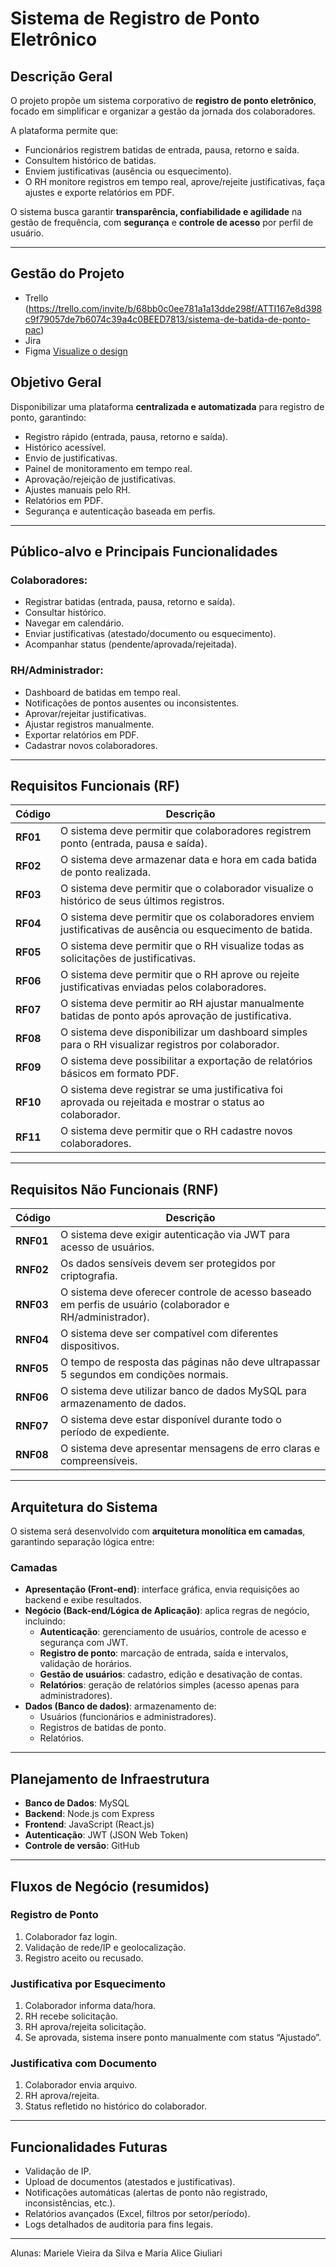 # Sistema de Registro de Ponto Eletrônico  

## Descrição Geral  
O projeto propõe um sistema corporativo de **registro de ponto eletrônico**, focado em simplificar e organizar a gestão da jornada dos colaboradores.  

A plataforma permite que:  
- Funcionários registrem batidas de entrada, pausa, retorno e saída.  
- Consultem histórico de batidas.  
- Enviem justificativas (ausência ou esquecimento).  
- O RH monitore registros em tempo real, aprove/rejeite justificativas, faça ajustes e exporte relatórios em PDF.  

O sistema busca garantir **transparência, confiabilidade e agilidade** na gestão de frequência, com **segurança** e **controle de acesso** por perfil de usuário.  

---
## Gestão do Projeto
- Trello (https://trello.com/invite/b/68bb0c0ee781a1a13dde298f/ATTI167e8d398c9f79057de7b6074c39a4c0BEED7813/sistema-de-batida-de-ponto-pac)
- Jira
- Figma [Visualize o design](https://www.figma.com/design/sXEnL56V3endmL5zdTqlTx/Consulth-Gerencimento-de-Ponto?node-id=0-1&m=dev&t=shpo0fjc9OVQwWEU-1)


## Objetivo Geral  
Disponibilizar uma plataforma **centralizada e automatizada** para registro de ponto, garantindo:  

- Registro rápido (entrada, pausa, retorno e saída).  
- Histórico acessível.  
- Envio de justificativas.  
- Painel de monitoramento em tempo real.  
- Aprovação/rejeição de justificativas.  
- Ajustes manuais pelo RH.  
- Relatórios em PDF.  
- Segurança e autenticação baseada em perfis.  

---

## Público-alvo e Principais Funcionalidades  

### Colaboradores:  
- Registrar batidas (entrada, pausa, retorno e saída).  
- Consultar histórico.  
- Navegar em calendário.  
- Enviar justificativas (atestado/documento ou esquecimento).  
- Acompanhar status (pendente/aprovada/rejeitada).  

### RH/Administrador:  
- Dashboard de batidas em tempo real.  
- Notificações de pontos ausentes ou inconsistentes.  
- Aprovar/rejeitar justificativas.  
- Ajustar registros manualmente.  
- Exportar relatórios em PDF.  
- Cadastrar novos colaboradores.  

---

## Requisitos Funcionais (RF)  

| Código | Descrição |
|--------|-----------|
| **RF01** | O sistema deve permitir que colaboradores registrem ponto (entrada, pausa e saída). |
| **RF02** | O sistema deve armazenar data e hora em cada batida de ponto realizada. |
| **RF03** | O sistema deve permitir que o colaborador visualize o histórico de seus últimos registros. |
| **RF04** | O sistema deve permitir que os colaboradores enviem justificativas de ausência ou esquecimento de batida. |
| **RF05** | O sistema deve permitir que o RH visualize todas as solicitações de justificativas. |
| **RF06** | O sistema deve permitir que o RH aprove ou rejeite justificativas enviadas pelos colaboradores. |
| **RF07** | O sistema deve permitir ao RH ajustar manualmente batidas de ponto após aprovação de justificativa. |
| **RF08** | O sistema deve disponibilizar um dashboard simples para o RH visualizar registros por colaborador. |
| **RF09** | O sistema deve possibilitar a exportação de relatórios básicos em formato PDF. |
| **RF10** | O sistema deve registrar se uma justificativa foi aprovada ou rejeitada e mostrar o status ao colaborador. |
| **RF11** | O sistema deve permitir que o RH cadastre novos colaboradores. |

---

## Requisitos Não Funcionais (RNF)  

| Código | Descrição |
|--------|-----------|
| **RNF01** | O sistema deve exigir autenticação via JWT para acesso de usuários. |
| **RNF02** | Os dados sensíveis devem ser protegidos por criptografia. |
| **RNF03** | O sistema deve oferecer controle de acesso baseado em perfis de usuário (colaborador e RH/administrador). |
| **RNF04** | O sistema deve ser compatível com diferentes dispositivos. |
| **RNF05** | O tempo de resposta das páginas não deve ultrapassar 5 segundos em condições normais. |
| **RNF06** | O sistema deve utilizar banco de dados MySQL para armazenamento de dados. |
| **RNF07** | O sistema deve estar disponível durante todo o período de expediente. |
| **RNF08** | O sistema deve apresentar mensagens de erro claras e compreensíveis. |

---

## Arquitetura do Sistema  
O sistema será desenvolvido com **arquitetura monolítica em camadas**, garantindo separação lógica entre:  

### Camadas  
- **Apresentação (Front-end)**: interface gráfica, envia requisições ao backend e exibe resultados.  
- **Negócio (Back-end/Lógica de Aplicação)**: aplica regras de negócio, incluindo:  
  - **Autenticação**: gerenciamento de usuários, controle de acesso e segurança com JWT.  
  - **Registro de ponto**: marcação de entrada, saída e intervalos, validação de horários.  
  - **Gestão de usuários**: cadastro, edição e desativação de contas.  
  - **Relatórios**: geração de relatórios simples (acesso apenas para administradores).  
- **Dados (Banco de dados)**: armazenamento de:  
  - Usuários (funcionários e administradores).  
  - Registros de batidas de ponto.  
  - Relatórios.  

---

## Planejamento de Infraestrutura  
- **Banco de Dados**: MySQL  
- **Backend**: Node.js com Express  
- **Frontend**: JavaScript (React.js)  
- **Autenticação**: JWT (JSON Web Token)  
- **Controle de versão**: GitHub  

---

## Fluxos de Negócio (resumidos)  

### Registro de Ponto  
1. Colaborador faz login.  
2. Validação de rede/IP e geolocalização.  
3. Registro aceito ou recusado.  

### Justificativa por Esquecimento  
1. Colaborador informa data/hora.  
2. RH recebe solicitação.  
3. RH aprova/rejeita solicitação.  
4. Se aprovada, sistema insere ponto manualmente com status “Ajustado”.  

### Justificativa com Documento  
1. Colaborador envia arquivo.  
2. RH aprova/rejeita.  
3. Status refletido no histórico do colaborador.  

---

## Funcionalidades Futuras  
- Validação de IP.  
- Upload de documentos (atestados e justificativas).  
- Notificações automáticas (alertas de ponto não registrado, inconsistências, etc.).  
- Relatórios avançados (Excel, filtros por setor/período).  
- Logs detalhados de auditoria para fins legais.


---

Alunas: Mariele Vieira da Silva e Maria Alice Giuliari
